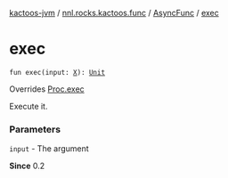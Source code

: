 [kactoos-jvm](../../index.md) / [nnl.rocks.kactoos.func](../index.md) / [AsyncFunc](index.md) / [exec](./exec.md)

# exec

`fun exec(input: `[`X`](index.md#X)`): `[`Unit`](https://kotlinlang.org/api/latest/jvm/stdlib/kotlin/-unit/index.html)

Overrides [Proc.exec](../../nnl.rocks.kactoos/-proc/exec.md)

Execute it.

### Parameters

`input` - The argument

**Since**
0.2

